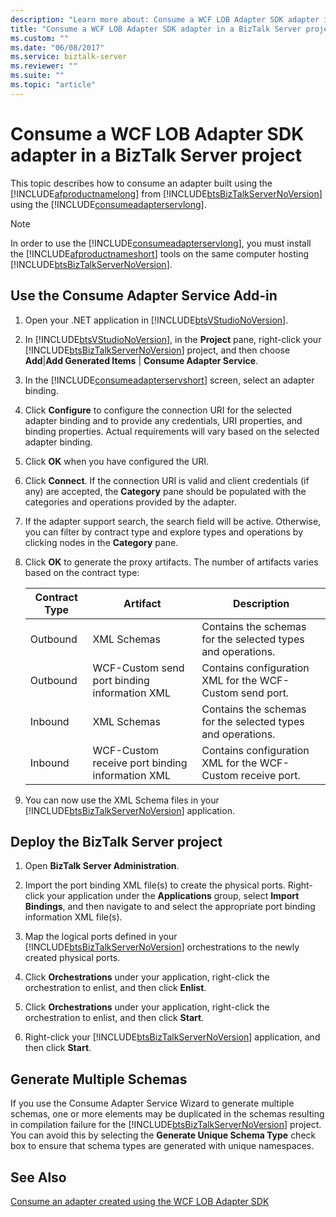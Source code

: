 ```yaml
---
description: "Learn more about: Consume a WCF LOB Adapter SDK adapter in a BizTalk Server project"
title: "Consume a WCF LOB Adapter SDK adapter in a BizTalk Server project"
ms.custom: ""
ms.date: "06/08/2017"
ms.service: biztalk-server
ms.reviewer: ""
ms.suite: ""
ms.topic: "article"
---
```

# Consume a WCF LOB Adapter SDK adapter in a BizTalk Server project
This topic describes how to consume an adapter built using the [!INCLUDE[afproductnamelong](../../includes/afproductnamelong-md.md)] from [!INCLUDE[btsBizTalkServerNoVersion](../../includes/btsbiztalkservernoversion-md.md)] using the [!INCLUDE[consumeadapterservlong](../../includes/consumeadapterservlong-md.md)].  

> [!NOTE]
>  In order to use the [!INCLUDE[consumeadapterservlong](../../includes/consumeadapterservlong-md.md)], you must install the [!INCLUDE[afproductnameshort](../../includes/afproductnameshort-md.md)] tools on the same computer hosting [!INCLUDE[btsBizTalkServerNoVersion](../../includes/btsbiztalkservernoversion-md.md)].  


## Use the Consume Adapter Service Add-in  


1. Open your .NET application in [!INCLUDE[btsVStudioNoVersion](../../includes/btsvstudionoversion-md.md)].  

2. In [!INCLUDE[btsVStudioNoVersion](../../includes/btsvstudionoversion-md.md)], in the **Project** pane, right-click your [!INCLUDE[btsBizTalkServerNoVersion](../../includes/btsbiztalkservernoversion-md.md)] project, and then choose **Add**&#124;**Add Generated Items** &#124; **Consume Adapter Service**.  

3. In the [!INCLUDE[consumeadapterservshort](../../includes/consumeadapterservshort-md.md)] screen, select an adapter binding.  

4. Click **Configure** to configure the connection URI for the selected adapter binding and to provide any credentials, URI properties, and binding properties. Actual requirements will vary based on the selected adapter binding.  

5. Click **OK** when you have configured the URI.  

6. Click **Connect**. If the connection URI is valid and client credentials (if any) are accepted, the **Category** pane should be populated with the categories and operations provided by the adapter.  

7. If the adapter support search, the search field will be active. Otherwise, you can filter by contract type and explore types and operations by clicking nodes in the **Category** pane.  

8. Click **OK** to generate the proxy artifacts. The number of artifacts varies based on the contract type:  


   | Contract Type |  Artifact   | Description |
   |---------------|-------------|-------------|
   |   Outbound    | XML Schemas | Contains the schemas for the selected types and operations. |             
   |   Outbound    | WCF-Custom send port binding information XML |  Contains configuration XML for the WCF-Custom send port.   |
   |    Inbound    | XML Schemas | Contains the schemas for the selected types and operations. |           
   |    Inbound    | WCF-Custom receive port binding information XML | Contains configuration XML for the WCF-Custom receive port. |


9. You can now use the XML Schema files in your [!INCLUDE[btsBizTalkServerNoVersion](../../includes/btsbiztalkservernoversion-md.md)] application.  

## Deploy the BizTalk Server project  

1. Open **BizTalk Server Administration**.  

2. Import the port binding XML file(s) to create the physical ports. Right-click your application under the **Applications** group, select **Import Bindings**, and then navigate to and select the appropriate port binding information XML file(s).  

3. Map the logical ports defined in your [!INCLUDE[btsBizTalkServerNoVersion](../../includes/btsbiztalkservernoversion-md.md)] orchestrations to the newly created physical ports.  

4. Click **Orchestrations** under your application, right-click the orchestration to enlist, and then click **Enlist**.  

5. Click **Orchestrations** under your application, right-click the orchestration to enlist, and then click **Start**.  

6. Right-click your [!INCLUDE[btsBizTalkServerNoVersion](../../includes/btsbiztalkservernoversion-md.md)] application, and then click **Start**.  

## Generate Multiple Schemas  
 If you use the Consume Adapter Service Wizard to generate multiple schemas, one or more elements may be duplicated in the schemas resulting in compilation failure for the [!INCLUDE[btsBizTalkServerNoVersion](../../includes/btsbiztalkservernoversion-md.md)] project. You can avoid this by selecting the **Generate Unique Schema Type** check box to ensure that schema types are generated with unique namespaces.  

## See Also  
 [Consume an adapter created using the WCF LOB Adapter SDK](../../adapters-and-accelerators/wcf-lob-adapter-sdk/consume-an-adapter-created-using-the-wcf-lob-adapter-sdk.md)
